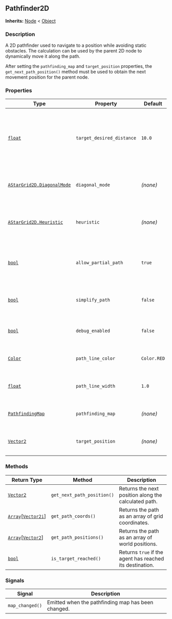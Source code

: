 ## Pathfinder2D

**Inherits:** [Node](https://docs.godotengine.org/en/stable/classes/class_node.html) < [Object](https://docs.godotengine.org/en/stable/classes/class_object.html#class-object)

### Description

A 2D pathfinder used to navigate to a position while avoiding static obstacles. The calculation can be used by the parent 2D node to dynamically move it along the path.

After setting the `pathfinding_map` and `target_position` properties, the `get_next_path_position()` method must be used to obtain the next movement position for the parent node.

### Properties

| Type | Property | Default | Description |
|------|----------|---------|-------------|
| [`float`](https://docs.godotengine.org/en/stable/classes/class_float.html) | `target_desired_distance` | `10.0` | Distance from the target at which the pathfinder considers the destination reached. |
| [`AStarGrid2D.DiagonalMode`](https://docs.godotengine.org/en/stable/classes/class_astargrid2d.html#enum-astargrid2d-diagonalmode) | `diagonal_mode` | *(none)* | Diagonal movement setting used for pathfinding. |
| [`AStarGrid2D.Heuristic`](https://docs.godotengine.org/en/stable/classes/class_astargrid2d.html#enum-astargrid2d-heuristic) | `heuristic` | *(none)* | Heuristic algorithm used to estimate distance to the goal. |
| [`bool`](https://docs.godotengine.org/en/stable/classes/class_bool.html) | `allow_partial_path` | `true` | Allows returning a partial path if a full path cannot be found. |
| [`bool`](https://docs.godotengine.org/en/stable/classes/class_bool.html) | `simplify_path` | `false` | Simplifies the path by removing unnecessary points. |
| [`bool`](https://docs.godotengine.org/en/stable/classes/class_bool.html) | `debug_enabled` | `false` | Enables debug visualization of the path. |
| [`Color`](https://docs.godotengine.org/en/stable/classes/class_color.html) | `path_line_color` | `Color.RED` | Color of the path line when debug is enabled. |
| [`float`](https://docs.godotengine.org/en/stable/classes/class_float.html) | `path_line_width` | `1.0` | Width of the path line in debug mode. |
| [`PathfindingMap`](PathfindingMap.md) | `pathfinding_map` | *(none)* | Reference to the map used for pathfinding. |
| [`Vector2`](https://docs.godotengine.org/en/stable/classes/class_vector2.html) | `target_position` | *(none)* | The target position for the pathfinder. |

### Methods

| Return Type | Method | Description |
|-------------|--------|-------------|
| [`Vector2`](https://docs.godotengine.org/en/stable/classes/class_vector2.html) | `get_next_path_position()` | Returns the next position along the calculated path. |
| [`Array`](https://docs.godotengine.org/en/stable/classes/class_array.html)[[`Vector2i`](https://docs.godotengine.org/en/stable/classes/class_vector2i.html)] | `get_path_coords()` | Returns the path as an array of grid coordinates. |
| [`Array`](https://docs.godotengine.org/en/stable/classes/class_array.html)[[`Vector2`](https://docs.godotengine.org/en/stable/classes/class_vector2.html)] | `get_path_positions()` | Returns the path as an array of world positions. |
| [`bool`](https://docs.godotengine.org/en/stable/classes/class_bool.html) | `is_target_reached()` | Returns `true` if the agent has reached its destination. |

### Signals

| Signal | Description |
|--------|-------------|
| `map_changed()` | Emitted when the pathfinding map has been changed. |

